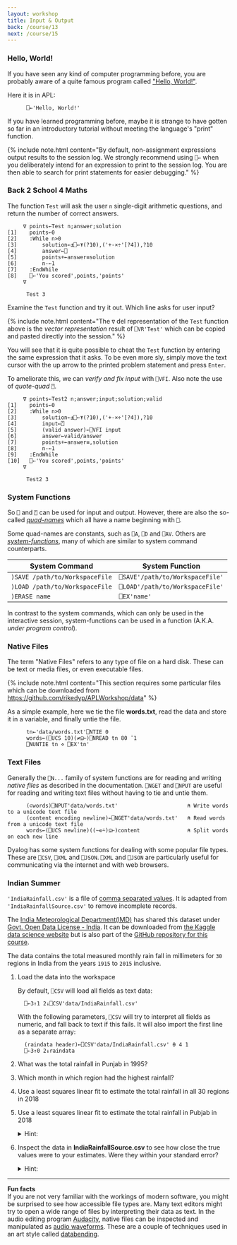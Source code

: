 ```yaml
---
layout: workshop
title: Input & Output
back: /course/13
next: /course/15
---
```


### Hello, World!
If you have seen any kind of computer programming before, you are probably aware of a quite famous program called ["Hello, World!"](https://en.wikipedia.org/wiki/%22Hello,_World!%22_program).

Here it is in APL:
```APL
      ⎕←'Hello, World!'
```

If you have learned programming before, maybe it is strange to have gotten so far in an introductory tutorial without meeting the language's "print" function. 

{% include note.html content="By default, non-assignment expressions output results to the session log. We strongly recommend using <code class='language-APL'>⎕←</code> when you deliberately intend for an expression to print to the session log. You are then able to search for print statements for easier debugging." %}

### Back 2 School 4 Maths

The function `Test` will ask the user `n` single-digit arithmetic questions, and return the number of correct answers.

```APL
     ∇ points←Test n;answer;solution          
[1]    points←0                               
[2]    :While n>0                             
[3]        solution←⍎⎕←⍕(?10),('+-×÷'[?4]),?10
[4]        answer←⎕                           
[5]        points+←answer≡solution            
[6]        n-←1                               
[7]    :EndWhile                              
[8]    ⎕←'You scored',points,'points'         
     ∇  
      
      Test 3
```

Examine the `Test` function and try it out. Which line asks for user input?

{% include note.html content="The <code class='language-APL'>∇</code> del representation of the <code class='language-APL'>Test</code> function above is the <em>vector representation</em> result of <code class='language-APL'>⎕VR'Test'</code> which can be copied and pasted directly into the session." %}

You will see that it is quite possible to cheat the `Test` function by entering the same expression that it asks. To be even more sly, simply move the text cursor with the up arrow to the printed problem statement and press `Enter`.

To ameliorate this, we can *verify and fix input* with `⎕VFI`. Also note the use of *quote-quad* `⍞`. 

```APL      
     ∇ points←Test2 n;answer;input;solution;valid
[1]    points←0                                  
[2]    :While n>0                                
[3]        solution←⍎⎕←⍕(?10),('+-×÷'[?4]),?10   
[4]        input←⍞                               
[5]        (valid answer)←⎕VFI input             
[6]        answer←valid/answer                   
[7]        points+←answer≡,solution              
[8]        n-←1                                  
[9]    :EndWhile                                 
[10]   ⎕←'You scored',points,'points'            
     ∇  
      
      Test2 3
```

### System Functions

So `⎕` and `⍞` can be used for input and output. However, there are also the so-called [*quad-names*](https://aplwiki.com/wiki/Quad_name) which all have a name beginning with `⎕`.

Some quad-names are constants, such as `⎕A`, `⎕D` and `⎕AV`. Others are [*system-functions*](http://help.dyalog.com/18.0/#Language/System%20Functions/Summary%20Tables/System%20Functions%20Categorised.htm), many of which are similar to system command counterparts.

|System Command|System Function|
|---|---|
|`)SAVE /path/to/WorkspaceFile`|`⎕SAVE'/path/to/WorkspaceFile'`|
|`)LOAD /path/to/WorkspaceFile`|`⎕LOAD'/path/to/WorkspaceFile'`|
|`)ERASE name`|`⎕EX'name'`|

In contrast to the system commands, which can only be used in the interactive session, system-functions can be used in a function (A.K.A. *under program control*).

### Native Files
The term "Native Files" refers to any type of file on a hard disk. These can be text or media files, or even executable files.

{% include note.html content="This section requires some particular files which can be downloaded from <a href='https://github.com/rikedyp/APLWorkshop/data'>https://github.com/rikedyp/APLWorkshop/data</a>" %}

As a simple example, here we tie the file **words.txt**, read the data and store it in a variable, and finally untie the file.

```APL
      tn←'data/words.txt'⎕NTIE 0 
      words←(⎕UCS 10)(≠⊆⊢)⎕NREAD tn 80 ¯1
      ⎕NUNTIE tn ⋄ ⎕EX'tn'
```

### Text Files
Generally the `⎕N...` family of system functions are for reading and writing *native files* as described in the documentation. `⎕NGET` and `⎕NPUT` are useful for reading and writing text files without having to tie and untie them.

```APL
      (⊂words)⎕NPUT'data/words.txt'                      ⍝ Write words to a unicode text file
      (content encoding newline)←⎕NGET'data/words.txt'   ⍝ Read words from a unicode text file
      words←(⎕UCS newline)((~∊⍨)⊆⊢)content               ⍝ Split words on each new line 
```

Dyalog has some system functions for dealing with some popular file types. These are `⎕CSV`, `⎕XML` and `⎕JSON`. `⎕XML` and `⎕JSON` are particularly useful for communicating via the internet and with web browsers.

### Indian Summer
`'IndiaRainfall.csv'` is a file of [comma separated values](https://simple.wikipedia.org/wiki/Comma-separated_values). It is adapted from `'IndiaRainfallSource.csv'` to remove incomplete records.

The [India Meteorological Department(IMD)](http://www.imd.gov.in/) has shared this dataset under [Govt. Open Data License - India](https://data.gov.in/government-open-data-license-india). It can be downloaded from [the Kaggle data science website](https://www.kaggle.com/rajanand/rainfall-in-india) but is also part of the [GitHub repository for this course]().

The data contains the total measured monthly rain fall in millimeters for `30` regions in India from the years `1915` to `2015` inclusive.

1. Load the data into the workspace

    By default, `⎕CSV` will load all fields as text data:

    ```APL      
      ⎕←3↑1 2↓⎕CSV'data/IndiaRainfall.csv'
    ```

    With the following parameters, `⎕CSV` will try to interpret all fields as numeric, and fall back to text if this fails. It will also import the first line as a separate array:

    ```APL
      (raindata header)←⎕CSV'data/IndiaRainfall.csv' ⍬ 4 1
      ⎕←3↑0 2↓raindata      
    ```

1. What was the total rainfall in Punjab in 1995?
1. Which month in which region had the highest rainfall?
1. Use a least squares linear fit to estimate the total rainfall in all 30 regions in 2018
1. Use a least squares linear fit to estimate the total rainfall in Pubjab in 2018
    <details markdown="1">
      <summary>Hint:</summary>
      No one would expect you to derive an expression for the least squares linear fit with little APL experience. If you have done it, kudos to you. The expression `Mv(⊢⌹1,∘⍪⊣)Nv` from [APLcart](https://aplcart.info/?q=linear%20regression#) will compute coefficients of a least squares linear fit given a vector of X values `Mv` and a vector of Y values `Nv`.
    </details>
1. Inspect the data in **IndiaRainfallSource.csv** to see how close the true values were to your estimates. Were they within your standard error?
    <details markdown="1">
      <summary>Hint:</summary>
      If the error `e` is a vector of the differences between Y values predicted by the linear fit and the actual Y values &nbsp;<img src="{{site.url}}{{site.baseurl}}/img/linfiterror.svg">, then an estimate for the variance is given by &nbsp;<img src="{{site.url}}{{site.baseurl}}/img/linfitvar.svg"> where the standard deviation (standard error) is `s`.
    </details>

---

**Fun facts**  
If you are not very familiar with the workings of modern software, you might be surprised to see how accessible file types are. Many text editors might try to open a wide range of files by interpreting their data as text. In the audio editing program [Audacity](https://www.audacityteam.org/), native files can be inspected and manipulated as [audio waveforms](https://en.wikipedia.org/wiki/Waveform). These are a couple of techniques used in an art style called [databending](https://en.wikipedia.org/wiki/Databending).